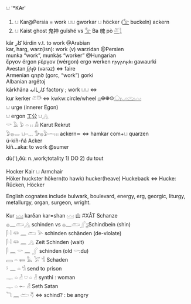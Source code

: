 𓂓 '*KAr'  

1. 𓂓 Kar@Persia = work 𓂓𓂓 gworkar 𓂓 höcker ([𓅡](𓅡) buckeln) ackern  
2. 𓂓 Kaist ghost 鬼神 guǐshé vs [𓅡](𓅡) Ba 魄 pò  [𓌨](𓌨)[𓊼](𓊼)  

kâr كار   kirdin v.t. to work  @Arabian  
kar, harg, warz(isn): work (v) warzidan @Persien  
munka “work”, munkás “worker” @Hungarian  
ἔργον érgon  ϝέργον (wérgon) ergo werken 𐌲𐌰𐍅𐌰𐌿𐍂𐌺𐌹 gawaurki  
Avestan 𐬬𐬆𐬭𐬆𐬰‏ (vərəz) ⇔ faire  
Armenian գործ (gorc, “work”) gorki  
Albanian argëtoj  
kârkhâna انهLكار factory ; work 𓂓𓂓  ⇔  
kur kerker 𓌨𓇥 ⇔ kwkw:circle/wheel  [𓊖](𓊖)𐀏𐃏𐀤[𓈌](𓈌)[𓈋](𓈋)[𓈍](𓈍)[𓈉](𓈉)  
𓂓 urge (innerer Egon)  
𓂓 ergon 工公 𓂓[𓂻](𓂻)  
𓎡 𓄿 𓅱 𓏏 𓏮 𓀋  Karut Rekrut  
𓅱𓐍𓂋  𓂓𓏏𓈓  𓅜𓐍𓅱𓏛𓏥 ackern⋍   ⇔ hamkar com+𓂓  quarzen  
ú-kíñ-ñá   Acker  
kíñ...aka: to work @sumer  

dù('),ðú: n.,work;totality 1) DO 2) du tout  



Hocker Kair 𓂓 Armchair  
Höker huckster hökern(to hawk) hucker(heave) Huckeback ⇔ Hucke: Rücken, Höcker  

English cognates include bulwark, boulevard, energy, erg, georgic, liturgy, metallurgy, organ, surgeon, wright.  

Kur [𓈉](𓈉) karδan kar=shan 𓈉 山 #XÂT Schanze  
𓐍𓈖𓂧𓂻 schinden vs 𓐍𓈖𓂧𓂾[𓄹](𓄹)Schindbein (shin)  
𓋴 𓇋 𓆛 𓈖 𓂧 𓅪 schinden schänden (de-violate)  
𓋴 𓇋 𓆛 𓈖 𓂻 Zeit Schinden (wait)  
𓋴 𓈖 𓎡 𓈖 𓂾  schinden (old 𓎡:du)  
𓈙 𓏏 𓍃 𓅓 𓅯 𓀜 Schaden  
𓍲 𓈖 𓏏 𓀜 send to prison  
𓊃 𓏏 𓁐 𓈞 𓏏 𓁐 synthi : woman  
𓊃 𓏏 𓄡 𓀭  Seth Satan  
𓆓 𓈖  𓂧 𓄃  ⇔ schind? : be angry  